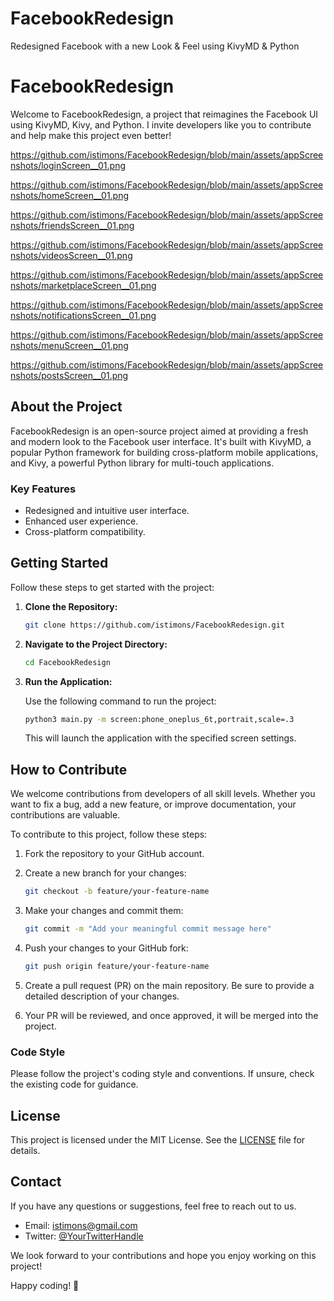 # FacebookRedesign
Redesigned Facebook with a new Look &amp; Feel using KivyMD &amp; Python



# FacebookRedesign

Welcome to FacebookRedesign, a project that reimagines the Facebook UI using KivyMD, Kivy, and Python. I invite developers like you to contribute and help make this project even better!

https://github.com/istimons/FacebookRedesign/blob/main/assets/appScreenshots/loginScreen__01.png

https://github.com/istimons/FacebookRedesign/blob/main/assets/appScreenshots/homeScreen__01.png

https://github.com/istimons/FacebookRedesign/blob/main/assets/appScreenshots/friendsScreen__01.png

https://github.com/istimons/FacebookRedesign/blob/main/assets/appScreenshots/videosScreen__01.png

https://github.com/istimons/FacebookRedesign/blob/main/assets/appScreenshots/marketplaceScreen__01.png

https://github.com/istimons/FacebookRedesign/blob/main/assets/appScreenshots/notificationsScreen__01.png

https://github.com/istimons/FacebookRedesign/blob/main/assets/appScreenshots/menuScreen__01.png

https://github.com/istimons/FacebookRedesign/blob/main/assets/appScreenshots/postsScreen__01.png





## About the Project

FacebookRedesign is an open-source project aimed at providing a fresh and modern look to the Facebook user interface. It's built with KivyMD, a popular Python framework for building cross-platform mobile applications, and Kivy, a powerful Python library for multi-touch applications.

### Key Features

- Redesigned and intuitive user interface.
- Enhanced user experience.
- Cross-platform compatibility.

## Getting Started

Follow these steps to get started with the project:

1. **Clone the Repository:**

   ```bash
   git clone https://github.com/istimons/FacebookRedesign.git
   ```

2. **Navigate to the Project Directory:**

   ```bash
   cd FacebookRedesign
   ```

3. **Run the Application:**

   Use the following command to run the project:

   ```bash
   python3 main.py -m screen:phone_oneplus_6t,portrait,scale=.3
   ```

   This will launch the application with the specified screen settings.

## How to Contribute

We welcome contributions from developers of all skill levels. Whether you want to fix a bug, add a new feature, or improve documentation, your contributions are valuable.

To contribute to this project, follow these steps:

1. Fork the repository to your GitHub account.

2. Create a new branch for your changes:

   ```bash
   git checkout -b feature/your-feature-name
   ```

3. Make your changes and commit them:

   ```bash
   git commit -m "Add your meaningful commit message here"
   ```

4. Push your changes to your GitHub fork:

   ```bash
   git push origin feature/your-feature-name
   ```

5. Create a pull request (PR) on the main repository. Be sure to provide a detailed description of your changes.

6. Your PR will be reviewed, and once approved, it will be merged into the project.

### Code Style

Please follow the project's coding style and conventions. If unsure, check the existing code for guidance.

## License

This project is licensed under the MIT License. See the [LICENSE](LICENSE) file for details.

## Contact

If you have any questions or suggestions, feel free to reach out to us.

- Email: istimons@gmail.com
- Twitter: [@YourTwitterHandle](https://twitter.com/Lord_Njuhigu?s=08)

We look forward to your contributions and hope you enjoy working on this project!

Happy coding! 🚀

